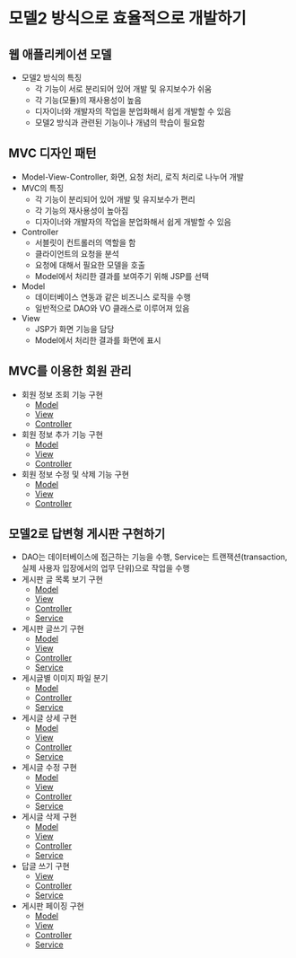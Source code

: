 # 모델2 방식으로 효율적으로 개발하기

## 웹 애플리케이션 모델

- 모델2 방식의 특징
  - 각 기능이 서로 분리되어 있어 개발 및 유지보수가 쉬움
  - 각 기능(모듈)의 재사용성이 높음
  - 디자이너와 개발자의 작업을 분업화해서 쉽게 개발할 수 있음
  - 모델2 방식과 관련된 기능이나 개념의 학습이 필요함

## MVC 디자인 패턴

- Model-View-Controller, 화면, 요청 처리, 로직 처리로 나누어 개발
- MVC의 특징
  - 각 기능이 분리되어 있어 개발 및 유지보수가 편리
  - 각 기능의 재사용성이 높아짐
  - 디자이너와 개발자의 작업을 분업화해서 쉽게 개발할 수 있음
- Controller
  - 서블릿이 컨트롤러의 역할을 함
  - 클라이언트의 요청을 분석
  - 요청에 대해서 필요한 모델을 호출
  - Model에서 처리한 결과를 보여주기 위해 JSP를 선택
- Model
  - 데이터베이스 연동과 같은 비즈니스 로직을 수행
  - 일반적으로 DAO와 VO 클래스로 이루어져 있음
- View
  - JSP가 화면 기능을 담당
  - Model에서 처리한 결과를 화면에 표시

## MVC를 이용한 회원 관리

- 회원 정보 조회 기능 구현
  - [Model](chapter17/pro17/src/sec01/ex01/MemberDAO.java)
  - [View](chapter17/pro17/web/test01/listMembers.jsp)
  - [Controller](chapter17/pro17/src/sec01/ex01/MemberController.java)
- 회원 정보 추가 기능 구현
  - [Model](chapter17/pro17/src/sec02/ex01/MemberDAO.java)
  - [View](chapter17/pro17/web/test02/memberForm.jsp)
  - [Controller](chapter17/pro17/src/sec02/ex01/MemberController.java)
- 회원 정보 수정 및 삭제 기능 구현
  - [Model](chapter17/pro17/src/sec02/ex02/MemberDAO.java)
  - [View](chapter17/pro17/web/test03/modMemberForm.jsp)
  - [Controller](chapter17/pro17/src/sec02/ex02/MemberController.java)

## 모델2로 답변형 게시판 구현하기

- DAO는 데이터베이스에 접근하는 기능을 수행, Service는 트랜잭션(transaction, 실제 사용자 입장에서의 업무 단위)으로 작업을 수행
- 게시판 글 목록 보기 구현
  - [Model](chapter17/pro17/src/sec03/brd01/BoardDAO.java)
  - [View](chapter17/pro17/web/board01/listArticles.jsp)
  - [Controller](chapter17/pro17/src/sec03/brd01/BoardController.java)
  - [Service](chapter17/pro17/src/sec03/brd01/BoardService.java)
- 게시판 글쓰기 구현
  - [Model](chapter17/pro17/src/sec03/brd02/BoardDAO.java)
  - [View](chapter17/pro17/web/board02/articleForm.jsp)
  - [Controller](chapter17/pro17/src/sec03/brd02/BoardController.java)
  - [Service](chapter17/pro17/src/sec03/brd02/BoardService.java)
- 게시글별 이미지 파일 분기
  - [Model](chapter17/pro17/src/sec03/brd03/BoardDAO.java)
  - [Controller](chapter17/pro17/src/sec03/brd03/BoardController.java)
  - [Service](chapter17/pro17/src/sec03/brd03/BoardService.java)
- 게시글 상세 구현
  - [Model](chapter17/pro17/src/sec03/brd04/BoardDAO.java)
  - [View](chapter17/pro17/web/board03/viewArticle.jsp)
  - [Controller](chapter17/pro17/src/sec03/brd04/BoardController.java)
  - [Service](chapter17/pro17/src/sec03/brd04/BoardService.java)
- 게시글 수정 구현
  - [Model](chapter17/pro17/src/sec03/brd05/BoardDAO.java)
  - [View](chapter17/pro17/web/board04/viewArticle.jsp)
  - [Controller](chapter17/pro17/src/sec03/brd05/BoardController.java)
  - [Service](chapter17/pro17/src/sec03/brd05/BoardService.java)
- 게시글 삭제 구현
  - [Model](chapter17/pro17/src/sec03/brd06/BoardDAO.java)
  - [View](chapter17/pro17/web/board05/viewArticle.jsp)
  - [Controller](chapter17/pro17/src/sec03/brd06/BoardController.java)
  - [Service](chapter17/pro17/src/sec03/brd06/BoardService.java)
- 답글 쓰기 구현
  - [View](chapter17/pro17/web/board06/replyForm.jsp)
  - [Controller](chapter17/pro17/src/sec03/brd07/BoardController.java)
  - [Service](chapter17/pro17/src/sec03/brd07/BoardService.java)
- 게시판 페이징 구현
  - [Model](chapter17/pro17/src/sec03/brd08/BoardDAO.java)
  - [View](chapter17/pro17/web/board07/listArticles.jsp)
  - [Controller](chapter17/pro17/src/sec03/brd08/BoardController.java)
  - [Service](chapter17/pro17/src/sec03/brd08/BoardService.java)

